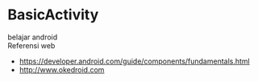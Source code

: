 # BasicActivity
belajar android <br/>
Referensi web

* https://developer.android.com/guide/components/fundamentals.html
* http://www.okedroid.com
